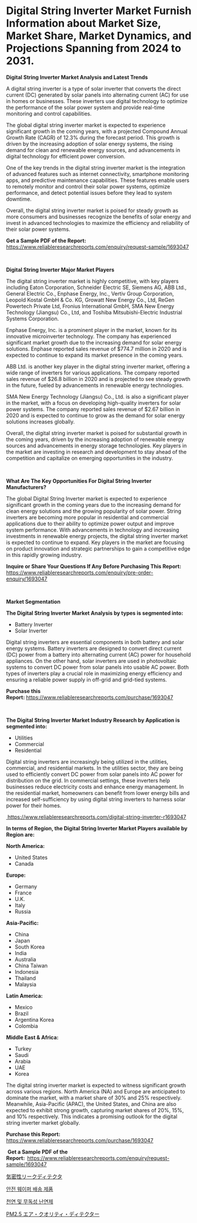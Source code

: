 <p><h1>Digital String Inverter Market Furnish Information about Market Size, Market Share, Market Dynamics, and Projections Spanning from 2024 to 2031.</h1></p><p><strong>Digital String Inverter Market Analysis and Latest Trends</strong></p>
<p><p>A digital string inverter is a type of solar inverter that converts the direct current (DC) generated by solar panels into alternating current (AC) for use in homes or businesses. These inverters use digital technology to optimize the performance of the solar power system and provide real-time monitoring and control capabilities.</p><p>The global digital string inverter market is expected to experience significant growth in the coming years, with a projected Compound Annual Growth Rate (CAGR) of 12.3% during the forecast period. This growth is driven by the increasing adoption of solar energy systems, the rising demand for clean and renewable energy sources, and advancements in digital technology for efficient power conversion.</p><p>One of the key trends in the digital string inverter market is the integration of advanced features such as internet connectivity, smartphone monitoring apps, and predictive maintenance capabilities. These features enable users to remotely monitor and control their solar power systems, optimize performance, and detect potential issues before they lead to system downtime.</p><p>Overall, the digital string inverter market is poised for steady growth as more consumers and businesses recognize the benefits of solar energy and invest in advanced technologies to maximize the efficiency and reliability of their solar power systems.</p></p>
<p><strong>Get a Sample PDF of the Report:&nbsp;</strong> <a href="https://www.reliableresearchreports.com/enquiry/request-sample/1693047">https://www.reliableresearchreports.com/enquiry/request-sample/1693047</a></p>
<p>&nbsp;</p>
<p><strong>Digital String Inverter Major Market Players</strong></p>
<p><p>The digital string inverter market is highly competitive, with key players including Eaton Corporation, Schneider Electric SE, Siemens AG, ABB Ltd., General Electric Co., Enphase Energy, Inc., Vertiv Group Corporation, Leopold Kostal GmbH & Co. KG, Growatt New Energy Co., Ltd, ReGen Powertech Private Ltd, Fronius International GmbH, SMA New Energy Technology (Jiangsu) Co., Ltd, and Toshiba Mitsubishi-Electric Industrial Systems Corporation.</p><p>Enphase Energy, Inc. is a prominent player in the market, known for its innovative microinverter technology. The company has experienced significant market growth due to the increasing demand for solar energy solutions. Enphase reported sales revenue of $774.7 million in 2020 and is expected to continue to expand its market presence in the coming years.</p><p>ABB Ltd. is another key player in the digital string inverter market, offering a wide range of inverters for various applications. The company reported sales revenue of $26.8 billion in 2020 and is projected to see steady growth in the future, fueled by advancements in renewable energy technologies.</p><p>SMA New Energy Technology (Jiangsu) Co., Ltd. is also a significant player in the market, with a focus on developing high-quality inverters for solar power systems. The company reported sales revenue of $2.67 billion in 2020 and is expected to continue to grow as the demand for solar energy solutions increases globally.</p><p>Overall, the digital string inverter market is poised for substantial growth in the coming years, driven by the increasing adoption of renewable energy sources and advancements in energy storage technologies. Key players in the market are investing in research and development to stay ahead of the competition and capitalize on emerging opportunities in the industry.</p></p>
<p>&nbsp;</p>
<p><strong>What Are The Key Opportunities For Digital String Inverter Manufacturers?</strong></p>
<p><p>The global Digital String Inverter market is expected to experience significant growth in the coming years due to the increasing demand for clean energy solutions and the growing popularity of solar power. String inverters are becoming more popular in residential and commercial applications due to their ability to optimize power output and improve system performance. With advancements in technology and increasing investments in renewable energy projects, the digital string inverter market is expected to continue to expand. Key players in the market are focusing on product innovation and strategic partnerships to gain a competitive edge in this rapidly growing industry.</p></p>
<p><strong>Inquire or Share Your Questions If Any Before Purchasing This Report:</strong> <a href="https://www.reliableresearchreports.com/enquiry/pre-order-enquiry/1693047">https://www.reliableresearchreports.com/enquiry/pre-order-enquiry/1693047</a></p>
<p>&nbsp;</p>
<p><strong>Market Segmentation</strong></p>
<p><strong>The Digital String Inverter Market Analysis by types is segmented into:</strong></p>
<p><ul><li>Battery Inverter</li><li>Solar Inverter</li></ul></p>
<p><p>Digital string inverters are essential components in both battery and solar energy systems. Battery inverters are designed to convert direct current (DC) power from a battery into alternating current (AC) power for household appliances. On the other hand, solar inverters are used in photovoltaic systems to convert DC power from solar panels into usable AC power. Both types of inverters play a crucial role in maximizing energy efficiency and ensuring a reliable power supply in off-grid and grid-tied systems.</p></p>
<p><strong>Purchase this Report:&nbsp;</strong><a href="https://www.reliableresearchreports.com/purchase/1693047">https://www.reliableresearchreports.com/purchase/1693047</a></p>
<p>&nbsp;</p>
<p><strong>The Digital String Inverter Market Industry Research by Application is segmented into:</strong></p>
<p><ul><li>Utilities</li><li>Commercial</li><li>Residential</li></ul></p>
<p><p>Digital string inverters are increasingly being utilized in the utilities, commercial, and residential markets. In the utilities sector, they are being used to efficiently convert DC power from solar panels into AC power for distribution on the grid. In commercial settings, these inverters help businesses reduce electricity costs and enhance energy management. In the residential market, homeowners can benefit from lower energy bills and increased self-sufficiency by using digital string inverters to harness solar power for their homes.</p></p>
<p><a href="https://www.reliableresearchreports.com/digital-string-inverter-r1693047">&nbsp;https://www.reliableresearchreports.com/digital-string-inverter-r1693047</a></p>
<p><strong>In terms of Region, the Digital String Inverter Market Players available by Region are:</strong></p>
<p>
    <p> <strong> North America: </strong>
        <ul>
            <li>United States</li>
            <li>Canada</li>
        </ul>
        </p> 
    <p> <strong> Europe: </strong>
        <ul>
            <li>Germany</li>
            <li>France</li>
            <li>U.K.</li>
            <li>Italy</li>
            <li>Russia</li>
        </ul>
        </p> 
    <p> <strong> Asia-Pacific: </strong>
        <ul>
            <li>China</li>
            <li>Japan</li>
            <li>South Korea</li>
            <li>India</li>
            <li>Australia</li>
            <li>China Taiwan</li>
            <li>Indonesia</li>
            <li>Thailand</li>
            <li>Malaysia</li>
        </ul>
        </p> 
    <p> <strong> Latin America: </strong>
        <ul>
            <li>Mexico</li>
            <li>Brazil</li>
            <li>Argentina Korea</li>
            <li>Colombia</li>
        </ul>
        </p> 
    <p> <strong> Middle East & Africa: </strong>
        <ul>
            <li>Turkey</li>
            <li>Saudi</li>
            <li>Arabia</li>
            <li>UAE</li>
            <li>Korea</li>
        </ul>
    </p>
    </p>
<p><p>The digital string inverter market is expected to witness significant growth across various regions. North America (NA) and Europe are anticipated to dominate the market, with a market share of 30% and 25% respectively. Meanwhile, Asia-Pacific (APAC), the United States, and China are also expected to exhibit strong growth, capturing market shares of 20%, 15%, and 10% respectively. This indicates a promising outlook for the digital string inverter market globally.</p></p>
<p><strong>Purchase this Report: </strong><a href="https://www.reliableresearchreports.com/purchase/1693047">https://www.reliableresearchreports.com/purchase/1693047</a></p>
<p>&nbsp;<strong>Get a Sample PDF of the Report:&nbsp;&nbsp;</strong><a href="https://www.reliableresearchreports.com/enquiry/request-sample/1693047">https://www.reliableresearchreports.com/enquiry/request-sample/1693047</a></p>
<p><strong></strong></p>
<p><p><a href="https://medium.com/@samirmayert28/%E3%82%A8%E3%82%A2%E3%82%BF%E3%82%A4%E3%83%88%E3%83%8D%E3%82%B9%E3%83%AA%E3%83%BC%E3%82%AF%E6%A4%9C%E7%9F%A5%E5%99%A8%E5%B8%82%E5%A0%B4-%E7%AB%B6%E4%BA%89%E5%88%86%E6%9E%90-%E5%B8%82%E5%A0%B4%E5%8B%95%E5%90%91-2031%E5%B9%B4%E3%81%BE%E3%81%A7%E3%81%AE%E4%BA%88%E6%B8%AC-7a379c46d136">気密性リークディテクタ</a></p><p><a href="https://medium.com/@wardpollich2022/2024-2031%EB%85%84-%EB%8F%99%EC%95%88-%EC%98%88%EC%83%81%EB%90%98%EB%8A%94-%EC%95%88%EC%A0%84-%EC%9B%A8%EC%9D%B4%ED%8D%BC-%EB%B0%B0%EC%86%A1-%EC%A0%9C%ED%92%88-%EC%8B%9C%EC%9E%A5-%EB%8F%99%ED%96%A5%EA%B3%BC-%EC%8B%9C%EC%9E%A5-%EB%B6%84%EC%84%9D-515379f1da33">안전 웨이퍼 배송 제품</a></p><p><a href="https://medium.com/@estelwisozk1/%EC%9E%90%EC%97%B0%EC%A0%81%EC%9D%B4%EA%B3%A0-%EB%AC%B4%ED%95%B4%ED%95%9C-%ED%99%94%EC%97%BC%EC%A0%80%ED%95%AD%EC%A0%9C-%EC%8B%9C%EC%9E%A5-%EB%B6%84%EC%84%9D-cagr-%EC%8B%9C%EC%9E%A5-%EC%84%B8%EB%B6%84%ED%99%94-%EB%B0%8F-%EA%B8%80%EB%A1%9C%EB%B2%8C-%EC%82%B0%EC%97%85-%EA%B0%9C%EC%9A%94-6b24140302c2">천연 및 무독성 난연제</a></p><p><a href="https://medium.com/@alfaro.etbn_52903/%E3%82%A8%E3%82%A2%E3%82%AF%E3%82%AA%E3%83%AA%E3%83%86%E3%82%A3%E6%A4%9C%E5%87%BA%E5%99%A8%E3%81%AE%E5%B8%82%E5%A0%B4%E5%88%86%E6%9E%90-%E3%81%9D%E3%81%AEcagr-%E5%B8%82%E5%A0%B4%E3%82%BB%E3%82%B0%E3%83%A1%E3%83%B3%E3%83%86%E3%83%BC%E3%82%B7%E3%83%A7%E3%83%B3-%E3%81%8A%E3%82%88%E3%81%B3%E4%B8%96%E7%95%8C%E7%9A%84%E3%81%AA%E7%94%A3%E6%A5%AD%E6%A6%82%E8%A6%81-a9fec01da205">PM2.5 エア・クオリティ・ディテクター</a></p></p>